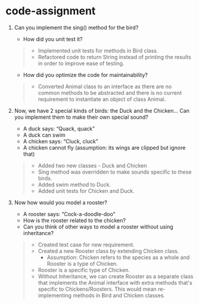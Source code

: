 # code-assignment

1. Can you implement the sing() method for the bird?
    * How did you unit test it?
    > - Implemented unit tests for methods in Bird class. 
    > - Refactored code to return String instead of printing 
    the results in order to improve ease of testing.
    * How did you optimize the code for maintainability?
    > - Converted Animal class to an interface as there are no
    common methods to be abstracted and there is no current 
    requirement to instantiate an object of class Animal.

2. Now, we have 2 special kinds of birds: the Duck and the Chicken... Can you
   implement them to make their own special sound?
    * A duck says: “Quack, quack”
    * A duck can swim
    * A chicken says: “Cluck, cluck”
    * A chicken cannot fly (assumption: its wings are clipped but ignore that)
   > - Added two new classes - Duck and Chicken
   > - Sing method was overridden to make sounds specific to these birds.
   > - Added swim method to Duck.
   > - Added unit tests for Chicken and Duck.
   
3. Now how would you model a rooster?
    * A rooster says: “Cock-a-doodle-doo”
    * How is the rooster related to the chicken?
    * Can you think of other ways to model a rooster without using inheritance?
    > - Created test case for new requirement.
    > - Created a new Rooster class by extending Chicken class.
    >   - Assumption: Chicken refers to the species as a whole and Rooster is a type of Chicken.
    > - Rooster is a specific type of Chicken.
    > - Without Inheritance, we can create Rooster as a separate class that implements the Animal interface with 
    extra methods that's specific to Chickens/Roosters. This would mean re-implementing methods in Bird and Chicken
    classes.   